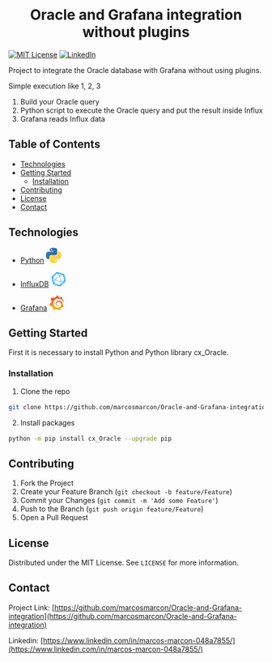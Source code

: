 <!-- PROJECT LOGO -->

<h1 align="center">
 Oracle and Grafana integration without plugins
</h1>

<!-- PROJECT SHIELDS -->
[![MIT License][license-shield]][license-url]
[![LinkedIn][linkedin-shield]][linkedin-url]

<p>
Project to integrate the Oracle database with Grafana without using plugins.&nbsp<br>
</p>
<p>
Simple execution like 1, 2, 3
</p>
  
   1. Build your Oracle query<br>
   2. Python script to execute the Oracle query and put the result inside Influx<br>
   3. Grafana reads Influx data<br>

 


<!-- TABLE OF CONTENTS -->
## Table of Contents

* [Technologies](#technologies)
* [Getting Started](#getting-started)
  * [Installation](#installation)
* [Contributing](#contributing)
* [License](#license)
* [Contact](#contact)


<!-- ABOUT THE PROJECT -->

## Technologies
* [Python](https://www.python.org/) <img src="https://github.com/marcosmarcon/Oracle-and-Grafana-integration/blob/master/images/python.svg" alt="Logo" width="30" height="30">
  
* [InfluxDB](https://www.influxdata.com/) <img src="https://github.com/marcosmarcon/Oracle-and-Grafana-integration/blob/master/images/influx.svg" alt="Logo" width="30" height="30">
  
* [Grafana](https://grafana.com/) <img src="https://github.com/marcosmarcon/Oracle-and-Grafana-integration/blob/master/images/grafana.svg" alt="Logo" width="30" height="30">


<!-- GETTING STARTED -->
## Getting Started

First it is necessary to install Python and Python library cx_Oracle.
### Installation

1. Clone the repo
```sh
git clone https://github.com/marcosmarcon/Oracle-and-Grafana-integration
```
2. Install packages
```sh
python -m pip install cx_Oracle --upgrade pip
```

<!-- CONTRIBUTING -->
## Contributing

1. Fork the Project
2. Create your Feature Branch (`git checkout -b feature/Feature`)
3. Commit your Changes (`git commit -m 'Add some Feature'`)
4. Push to the Branch (`git push origin feature/Feature`)
5. Open a Pull Request


<!-- LICENSE -->
## License
Distributed under the MIT License. See `LICENSE` for more information.

<!-- CONTACT -->
## Contact
Project Link: [https://github.com/marcosmarcon/Oracle-and-Grafana-integration](https://github.com/marcosmarcon/Oracle-and-Grafana-integration)

Linkedin: [https://www.linkedin.com/in/marcos-marcon-048a7855/](https://www.linkedin.com/in/marcos-marcon-048a7855/)

<!-- MARKDOWN LINKS & IMAGES -->
<!-- https://www.markdownguide.org/basic-syntax/#reference-style-links -->
[license-shield]: https://img.shields.io/badge/License-MIT-blue.svg
[license-url]: https://opensource.org/licenses/MIT
[linkedin-shield]: https://img.shields.io/badge/-LinkedIn-black.svg?style=flat-square&logo=linkedin&colorB=555
[linkedin-url]: linkedin.com/in/marcos-marcon-048a7855

